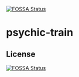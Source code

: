 [![FOSSA Status](https://app.fossa.io/api/projects/git%2Bhttps%3A%2F%2Fgithub.com%2Fromeo9182%2Fpsychic-train.svg?type=shield)](https://app.fossa.io/projects/git%2Bhttps%3A%2F%2Fgithub.com%2Fromeo9182%2Fpsychic-train?ref=badge_shield)

# psychic-train

## License
[![FOSSA Status](https://app.fossa.io/api/projects/git%2Bhttps%3A%2F%2Fgithub.com%2Fromeo9182%2Fpsychic-train.svg?type=large)](https://app.fossa.io/projects/git%2Bhttps%3A%2F%2Fgithub.com%2Fromeo9182%2Fpsychic-train?ref=badge_large)